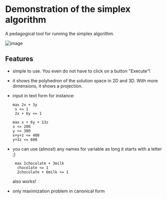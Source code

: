 # Demonstration of the simplex algorithm

A pedagogical tool for running the simplex algorithm.

![image](https://github.com/playwithalgos/simplex/assets/43071857/87e66e58-2157-497a-bf97-b5cd061f2c8f)


## Features

- simple to use. You even do not have to click on a button "Execute"!
- it shows the polyhedron of the solution space in 2D and 3D. With more dimensions, it shows a projection.
- input in text form for instance:
   ````
   max 2x + 3y
    x <= 1
    2x + 6y <= 1
   ````

   ```
   max x + 6y + 13z
   x <= 200
   y <= 300
   x+y+z <= 400
   y+3z <= 600
   ```

- you can use (almost) any names for variable as long it starts with a letter ;)

  ````
   max 2chocolate + 3milk
    chocolate <= 1
    2chocolate + 6milk <= 1
   ````

  also works!

- only maximization problem in canonical form
